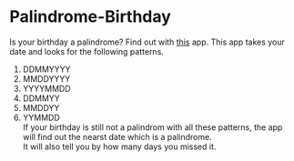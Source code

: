 # Palindrome-Birthday
Is your birthday a palindrome?
Find out with [this](https://yashjagtap-palindrome-birthday.netlify.app/) app.
This app takes your date and looks for the following patterns.  
1. DDMMYYYY
2. MMDDYYYY 
3. YYYYMMDD
4. DDMMYY 
5. MMDDYY
6. YYMMDD  
If your birthday is still not a palindrom with all these patterns, the app will find out the nearst date which is a palindrome.  
It will also tell you by how many days you missed it.